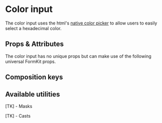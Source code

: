 # Color input

The color input uses the html's [native color picker](https://developer.mozilla.org/en-US/docs/Web/HTML/Element/input/color) to allow users to easily
select a hexadecimal color.

<example
  name="Color input"
  file="/_content/examples/color-example/color-example"
  langs="vue">
</example>

## Props & Attributes

The color input has no unique props but can make use of the following universal
FormKit props.

<reference-table>
</reference-table>

## Composition keys

<reference-table type="compositionKeys" primary="composition-key">
</reference-table>

## Available utilities

[TK] - Masks

[TK] - Casts
